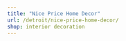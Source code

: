 ```yaml
---
title: "Nice Price Home Decor"
url: /detroit/nice-price-home-decor/
shop: interior decoration
---
```

